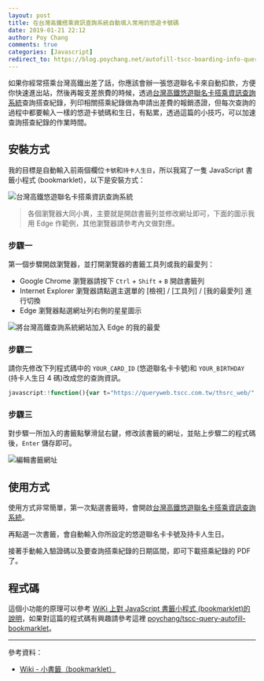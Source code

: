 ```yaml
---
layout: post
title: 在台灣高鐵搭乘資訊查詢系統自動填入常用的悠遊卡號碼
date: 2019-01-21 22:12
author: Poy Chang
comments: true
categories: [Javascript]
redirect_to: https://blog.poychang.net/autofill-tscc-boarding-info-query-paramter/
---
```


如果你經常搭乘台灣高鐵出差了話，你應該會辦一張悠遊聯名卡來自動扣款，方便你快速進出站，然後再報支差旅費的時候，透過[台灣高鐵悠遊聯名卡搭乘資訊查詢系統](https://queryweb.tscc.com.tw/thsrc_web/)查詢搭查紀錄，列印相關搭乘紀錄做為申請出差費的報銷憑證，但每次查詢的過程中都要輸入一樣的悠遊卡號碼和生日，有點累，透過這篇的小技巧，可以加速查詢搭查紀錄的作業時間。

## 安裝方式

我的目標是自動輸入前兩個欄位`卡號`和`持卡人生日`，所以我寫了一隻 JavaScript 書籤小程式 (bookmarklet)，以下是安裝方式：

![台灣高鐵悠遊聯名卡搭乘資訊查詢系統](https://i.imgur.com/rT4YRKl.png)

>各個瀏覽器大同小異，主要就是開啟書籤列並修改網址即可，下面的圖示我用 Edge 作範例，其他瀏覽器請參考內文做對應。

### 步驟一

第一個步驟開啟瀏覽器，並打開瀏覽器的書籤工具列或我的最愛列：

- Google Chrome 瀏覽器請按下 `Ctrl` + `Shift` + `B` 開啟書籤列
- Internet Explorer 瀏覽器請點選主選單的 [檢視] / [工具列] / [我的最愛列] 進行切換
- Edge 瀏覽器點選網址列右側的星星圖示

![將台灣高鐵查詢系統網站加入 Edge 的我的最愛](https://i.imgur.com/uQru4Jk.png)

### 步驟二

請你先修改下列程式碼中的 `YOUR_CARD_ID` (悠遊聯名卡卡號)和 `YOUR_BIRTHDAY` (持卡人生日 4 碼)改成您的查詢資訊。

```js
javascript:!function(){var t="https://queryweb.tscc.com.tw/thsrc_web/";if(location.href===t){var e=document.getElementById("txtCardID"),c=document.getElementById("txtBirth");e.value="YOUR_CARD_ID",c.value="YOUR_BIRTHDAY"}else location.href=t}();
```

### 步驟三

對步驟一所加入的書籤點擊滑鼠右鍵，修改該書籤的網址，並貼上步驟二的程式碼後，`Enter` 儲存即可。

![編輯書籤網址](https://i.imgur.com/ouqutum.png)

## 使用方式

使用方式非常簡單，第一次點選書籤時，會開啟[台灣高鐵悠遊聯名卡搭乘資訊查詢系統](https://queryweb.tscc.com.tw/thsrc_web/)。

再點選一次書籤，會自動輸入你所設定的悠遊聯名卡卡號及持卡人生日。

接著手動輸入驗證碼以及要查詢搭乘紀錄的日期區間，即可下載搭乘紀錄的 PDF 了。

## 程式碼

這個小功能的原理可以參考 [WiKi 上對 JavaScript 書籤小程式 (bookmarklet)的說明](https://zh.wikipedia.org/wiki/%E5%B0%8F%E4%B9%A6%E7%AD%BE)，如果對這篇的程式碼有興趣請參考這裡 [poychang/tscc-query-autofill-bookmarklet](https://github.com/poychang/tscc-query-autofill-bookmarklet)。

----------

參考資料：

* [Wiki - 小書籤（bookmarklet）](https://zh.wikipedia.org/wiki/%E5%B0%8F%E4%B9%A6%E7%AD%BE)
